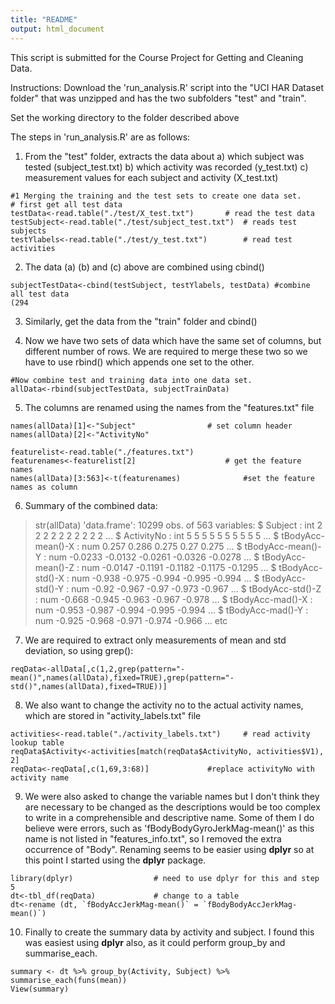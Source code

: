 ```yaml
---
title: "README"
output: html_document
---
```


This script is submitted for the Course Project for Getting and Cleaning Data. 

Instructions:
Download the 'run_analysis.R' script into the "UCI HAR Dataset folder" that was unzipped and has the two subfolders "test" and "train".

Set the working directory to the folder described above



The steps in 'run_analysis.R' are as follows:

1. From the "test" folder, extracts the data about 
    a) which subject was tested (subject_test.txt)
    b) which activity was recorded (y_test.txt)
    c) measurement values for each subject and activity (X_test.txt)

```{r}
#1 Merging the training and the test sets to create one data set.
# first get all test data
testData<-read.table("./test/X_test.txt")  		# read the test data
testSubject<-read.table("./test/subject_test.txt")	# reads test subjects
testYlabels<-read.table("./test/y_test.txt")		# read test activities

```

2. The data (a) (b) and (c) above are combined using cbind()
```{r}
subjectTestData<-cbind(testSubject, testYlabels, testData) #combine all test data
(294
```

3. Similarly, get the data from the "train" folder and cbind()

4. Now we have two sets of data which have the same set of columns, but different number of rows.
 We are required to merge these two so we have to use rbind() which appends one set to the other.
```{r}
#Now combine test and training data into one data set.
allData<-rbind(subjectTestData, subjectTrainData)
```

5. The columns are renamed using the names from the "features.txt" file
```{r}
names(allData)[1]<-"Subject"  				# set column header
names(allData)[2]<-"ActivityNo"

featurelist<-read.table("./features.txt")
featurenames<-featurelist[2]					# get the feature names
names(allData)[3:563]<-t(featurenames)				#set the feature names as column 
```

6. Summary of the combined data:
> str(allData)
'data.frame':  10299 obs. of  563 variables:
 $ Subject                             : int  2 2 2 2 2 2 2 2 2 2 ...
 $ ActivityNo                          : int  5 5 5 5 5 5 5 5 5 5 ...
 $ tBodyAcc-mean()-X                   : num  0.257 0.286 0.275 0.27 0.275 ...
 $ tBodyAcc-mean()-Y                   : num  -0.0233 -0.0132 -0.0261 -0.0326 -0.0278 ...
 $ tBodyAcc-mean()-Z                   : num  -0.0147 -0.1191 -0.1182 -0.1175 -0.1295 ...
 $ tBodyAcc-std()-X                    : num  -0.938 -0.975 -0.994 -0.995 -0.994 ...
 $ tBodyAcc-std()-Y                    : num  -0.92 -0.967 -0.97 -0.973 -0.967 ...
 $ tBodyAcc-std()-Z                    : num  -0.668 -0.945 -0.963 -0.967 -0.978 ...
 $ tBodyAcc-mad()-X                    : num  -0.953 -0.987 -0.994 -0.995 -0.994 ...
 $ tBodyAcc-mad()-Y                    : num  -0.925 -0.968 -0.971 -0.974 -0.966 ...
 etc
 
7. We are required to extract only measurements of mean and std deviation, so using grep():
```{r}
reqData<-allData[,c(1,2,grep(pattern="-mean()",names(allData),fixed=TRUE),grep(pattern="-std()",names(allData),fixed=TRUE))]
```

8. We also want to change the activity no to the actual activity names, which are stored in "activity_labels.txt" file
```{r}
activities<-read.table("./activity_labels.txt")  	# read activity lookup table
reqData$Activity<-activities[match(reqData$ActivityNo, activities$V1), 2]
reqData<-reqData[,c(1,69,3:68)]				#replace activityNo with activity name
```

9. We were also asked to change the variable names but I don't think they are necessary to be changed as the descriptions would be too complex to write in a comprehensible and descriptive name. Some of them I do believe were errors, such as 'fBodyBodyGyroJerkMag-mean()' as this name is not listed in "features_info.txt", so I removed the extra occurrence of "Body". Renaming seems to be easier using **dplyr** so at this point I started using the **dplyr** package.
```{r}
library(dplyr)  				# need to use dplyr for this and step 5
dt<-tbl_df(reqData)				# change to a table
dt<-rename (dt, `fBodyAccJerkMag-mean()` = `fBodyBodyAccJerkMag-mean()`)
```

10. Finally to create the summary data by activity and subject. I found this was easiest using **dplyr** also, as it could perform group_by and summarise_each.
```{r}
summary <- dt %>% group_by(Activity, Subject) %>% summarise_each(funs(mean))
View(summary)
```

